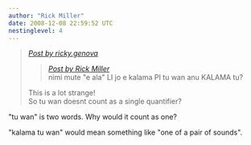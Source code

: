 ```yaml
---
author: "Rick Miller"
date: 2008-12-08 22:59:52 UTC
nestinglevel: 4
---
```

> [_Post by ricky.genova_](/CeJZt1jf/kalama-tu-wan-anu-tu#post7)  
> 
> > [_Post by Rick Miller_](/CeJZt1jf/kalama-tu-wan-anu-tu#post6)  
> > nimi mute "e ala" LI jo e kalama PI tu wan anu KALAMA tu?  
> > 
> 
> This is a lot strange!  
> So tu wan doesnt count as a single quantifier?  
> 

"tu wan" is two words. Why would it count as one?  
  
"kalama tu wan" would mean something like "one of a pair of sounds".